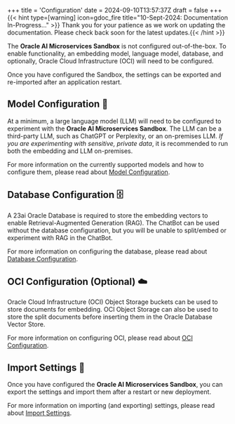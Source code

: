 +++
title = 'Configuration'
date = 2024-09-10T13:57:37Z
draft = false
+++
{{< hint type=[warning] icon=gdoc_fire title="10-Sept-2024: Documentation In-Progress..." >}}
Thank you for your patience as we work on updating the documentation. Please check back soon for the latest updates.{{< /hint >}}

The **Oracle AI Microservices Sandbox** is not configured out-of-the-box. To enable functionality, an embedding model, language model, database, and optionally, Oracle Cloud Infrastructure (OCI) will need to be configured.

Once you have configured the Sandbox, the settings can be exported and re-imported after an application restart.

## Model Configuration 🤖

At a minimum, a large language model (LLM) will need to be configured to experiment with the **Oracle AI Microservices Sandbox**. The LLM can be a third-party LLM, such as ChatGPT or Perplexity, or an on-premises LLM. _If you are experimenting with sensitive, private data_, it is recommended to run both the embedding and LLM on-premises.

For more information on the currently supported models and how to configure them, please read about [Model Configuration](model_config/).

## Database Configuration 🗄️

A 23ai Oracle Database is required to store the embedding vectors to enable Retrieval-Augmented Generation (RAG). The ChatBot can be used without the database configuration, but you will be unable to split/embed or experiment with RAG in the ChatBot.

For more information on configuring the database, please read about [Database Configuration](db_config/).

## OCI Configuration (Optional) ☁️

Oracle Cloud Infrastructure (OCI) Object Storage buckets can be used to store documents for embedding. OCI Object Storage can also be used to store the split documents before inserting them in the Oracle Database Vector Store.

For more information on configuring OCI, please read about [OCI Configuration](oci_config/).

## Import Settings 💾

Once you have configured the **Oracle AI Microservices Sandbox**, you can export the settings and import them after a restart or new deployment.  

For more information on importing (and exporting) settings, please read about [Import Settings](import_settings/).
